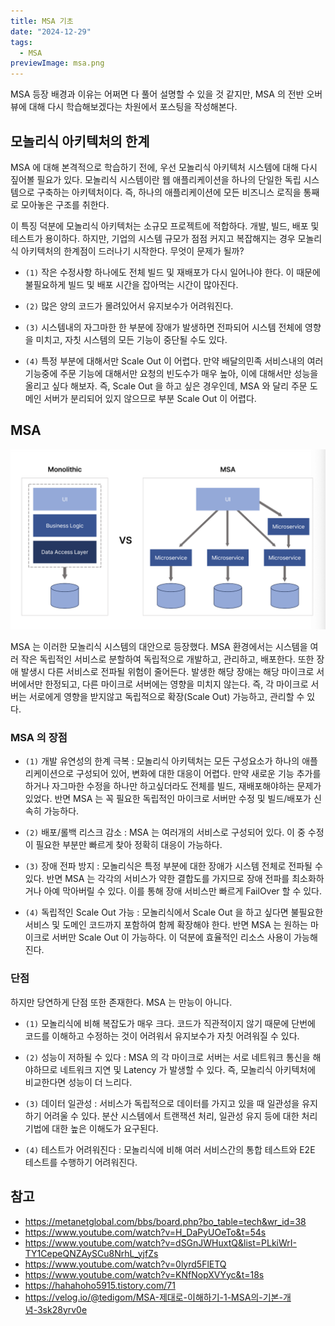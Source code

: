 ```yaml
---
title: MSA 기초
date: "2024-12-29"
tags:
  - MSA
previewImage: msa.png
---
```


MSA 등장 배경과 이유는 어쩌면 다 풀어 설명할 수 있을 것 같지만, MSA 의 전반 오버뷰에 대해 다시 학습해보겠다는 차원에서 포스팅을 작성해본다.

## 모놀리식 아키텍처의 한계

MSA 에 대해 본격적으로 학습하기 전에, 우선 모놀리식 아키텍처 시스템에 대해 다시 짚어볼 필요가 있다. 모놀리식 시스템이란 웹 애플리케이션을 하나의 단일한 독립 시스템으로 구축하는 아키텍처이다. 즉, 하나의 애플리케이션에 모든 비즈니스 로직을 통째로 모아놓은 구조를 취한다.

이 특징 덕분에 모놀리식 아키텍처는 소규모 프로젝트에 적합하다. 개발, 빌드, 배포 및 테스트가 용이하다. 하지만, 기업의 시스템 규모가 점점 커지고 복잡해지는 경우 모놀리식 아키텍처의 한계점이 드러나기 시작한다. 무엇이 문제가 될까?

- `(1)` 작은 수정사항 하나에도 전체 빌드 및 재배포가 다시 일어나야 한다. 이 때문에 불필요하게 빌드 및 배포 시간을 잡아먹는 시간이 많아진다.

- `(2)` 많은 양의 코드가 몰려있어서 유지보수가 어려워진다.

- `(3)` 시스템내의 자그마한 한 부분에 장애가 발생하면 전파되어 시스템 전체에 영향을 미치고, 자칫 시스템의 모든 기능이 중단될 수도 있다.

- `(4)` 특정 부분에 대해서만 Scale Out 이 어렵다. 만약 배달의민족 서비스내의 여러 기능중에 주문 기능에 대해서만 요청의 빈도수가 매우 높아, 이에 대해서만 성능을 올리고 싶다 해보자. 즉, Scale Out 을 하고 싶은 경우인데, MSA 와 달리 주문 도메인 서버가 분리되어 있지 않으므로 부분 Scale Out 이 어렵다.

## MSA

![alt text](image.png)

MSA 는 이러한 모놀리식 시스템의 대안으로 등장했다. MSA 환경에서는 시스템을 여러 작은 독립적인 서비스로 분할하여 독립적으로 개발하고, 관리하고, 배포한다. 또한 장애 발생시 다른 서비스로 전파될 위험이 줄어든다. 발생한 해당 장애는 해당 마이크로 서버에서만 한정되고, 다른 마이크로 서버에는 영향을 미치지 않는다. 즉, 각 마이크로 서버는 서로에게 영향을 받지않고 독립적으로 확장(Scale Out) 가능하고, 관리할 수 있다.

### MSA 의 장점

- `(1)` 개발 유연성의 한계 극복 : 모놀리식 아키텍처는 모든 구성요소가 하나의 애플리케이션으로 구성되어 있어, 변화에 대한 대응이 어렵다. 만약 새로운 기능 추가를 하거나 자그마한 수정을 하나만 하고싶더라도 전체를 빌드, 재배포해야하는 문제가 있었다. 반면 MSA 는 꼭 필요한 독립적인 마이크로 서버만 수정 및 빌드/배포가 신속히 가능하다.

- `(2)` 배포/롤백 리스크 감소 : MSA 는 여러개의 서비스로 구성되어 있다. 이 중 수정이 필요한 부분만 빠르게 찾아 정확히 대응이 가능하다.

- `(3)` 장애 전파 방지 : 모놀리식은 특정 부분에 대한 장애가 시스템 전체로 전파될 수 있다. 반면 MSA 는 각각의 서비스가 약한 결합도를 가지므로 장애 전파를 최소화하거나 아예 막아버릴 수 있다. 이를 통해 장애 서비스만 빠르게 FailOver 할 수 있다.

- `(4)` 독립적인 Scale Out 가능 : 모놀리식에서 Scale Out 을 하고 싶다면 불필요한 서비스 및 도메인 코드까지 포함하여 함께 확장해야 한다. 반면 MSA 는 원하는 마이크로 서버만 Scale Out 이 가능하다. 이 덕분에 효율적인 리소스 사용이 가능해진다.

### 단점

하지만 당연하게 단점 또한 존재한다. MSA 는 만능이 아니다.

- `(1)` 모놀리식에 비해 복잡도가 매우 크다. 코드가 직관적이지 않기 때문에 단번에 코드를 이해하고 수정하는 것이 어려워서 유지보수가 자칫 어려워질 수 있다.

- `(2)` 성능이 저하될 수 있다 : MSA 의 각 마이크로 서버는 서로 네트워크 통신을 해야하므로 네트워크 지연 및 Latency 가 발생할 수 있다. 즉, 모놀리식 아키텍처에 비교한다면 성능이 더 느리다.

- `(3)` 데이터 일관성 : 서비스가 독립적으로 데이터를 가지고 있을 때 일관성을 유지하기 어려울 수 있다. 분산 시스템에서 트랜잭션 처리, 일관성 유지 등에 대한 처리 기법에 대한 높은 이해도가 요구된다.

- `(4)` 테스트가 어려워진다 : 모놀리식에 비해 여러 서비스간의 통합 테스트와 E2E 테스트를 수행하기 어려워진다.

## 참고

- https://metanetglobal.com/bbs/board.php?bo_table=tech&wr_id=38
- https://www.youtube.com/watch?v=H_DaPyUOeTo&t=54s
- https://www.youtube.com/watch?v=dSGnJWHuxtQ&list=PLkiWrI-TY1CepeQNZAySCu8NrhL_yjfZs
- https://www.youtube.com/watch?v=0lyrd5FlETQ
- https://www.youtube.com/watch?v=KNfNopXVYyc&t=18s
- https://hahahoho5915.tistory.com/71
- https://velog.io/@tedigom/MSA-제대로-이해하기-1-MSA의-기본-개념-3sk28yrv0e
